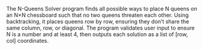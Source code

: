 The N-Queens Solver program finds all possible ways to place N queens on an N×N chessboard such that no two queens threaten each other. Using backtracking, it places queens row by row, ensuring they don’t share the same column, row, or diagonal. The program validates user input to ensure N is a number and at least 4, then outputs each solution as a list of [row, col] coordinates.
